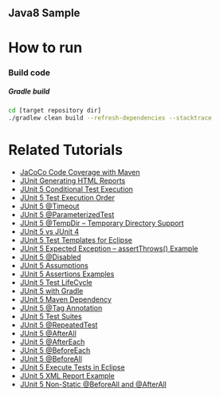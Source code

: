 Java8 Sample
-----

# How to run

### Build code

##### Gradle build

```bash
cd [target repository dir]
./gradlew clean build --refresh-dependencies --stacktrace
```

# Related Tutorials

* [JaCoCo Code Coverage with Maven](https://howtodoinjava.com/junit5/jacoco-test-coverage/)
* [JUnit Generating HTML Reports](https://howtodoinjava.com/junit5/junit-html-report/)
* [JUnit 5 Conditional Test Execution](https://howtodoinjava.com/junit5/conditional-test-execution/)
* [JUnit 5 Test Execution Order](https://howtodoinjava.com/junit5/test-execution-order/)
* [JUnit 5 @Timeout](https://howtodoinjava.com/junit5/timeout/)
* [JUnit 5 @ParameterizedTest](https://howtodoinjava.com/junit5/parameterized-tests/)
* [JUnit 5 @TempDir – Temporary Directory Support](https://howtodoinjava.com/junit5/temporary-directory-support/)
* [JUnit 5 vs JUnit 4](https://howtodoinjava.com/junit5/junit-5-vs-junit-4/)
* [JUnit 5 Test Templates for Eclipse](https://howtodoinjava.com/junit5/code-test-templates-eclipse/)
* [JUnit 5 Expected Exception – assertThrows() Example](https://howtodoinjava.com/junit5/expected-exception-example/)
* [JUnit 5 @Disabled](https://howtodoinjava.com/junit5/junit-5-disabled-test-example/)
* [JUnit 5 Assumptions](https://howtodoinjava.com/junit5/junit-5-assumptions-examples/)
* [JUnit 5 Assertions Examples](https://howtodoinjava.com/junit5/junit-5-assertions-examples/)
* [JUnit 5 Test LifeCycle](https://howtodoinjava.com/junit5/junit-5-test-lifecycle/)
* [JUnit 5 with Gradle](https://howtodoinjava.com/junit5/junit-5-gradle-dependency-build-gradle-example/)
* [JUnit 5 Maven Dependency](https://howtodoinjava.com/junit5/junit5-maven-dependency/)
* [JUnit 5 @Tag Annotation](https://howtodoinjava.com/junit5/junit-5-tag-annotation-example/)
* [JUnit 5 Test Suites](https://howtodoinjava.com/junit5/junit5-test-suites-examples/)
* [JUnit 5 @RepeatedTest](https://howtodoinjava.com/junit5/repeated-test-annotation-example/)
* [JUnit 5 @AfterAll](https://howtodoinjava.com/junit5/after-all-annotation-example/)
* [JUnit 5 @AfterEach](https://howtodoinjava.com/junit5/after-each-annotation-example/)
* [JUnit 5 @BeforeEach](https://howtodoinjava.com/junit5/before-each-annotation-example/)
* [JUnit 5 @BeforeAll](https://howtodoinjava.com/junit5/before-all-annotation-example/)
* [JUnit 5 Execute Tests in Eclipse](https://howtodoinjava.com/junit5/execute-testcase-eclipse/)
* [JUnit 5 XML Report Example](https://howtodoinjava.com/junit5/xml-reports/)
* [JUnit 5 Non-Static @BeforeAll and @AfterAll](https://howtodoinjava.com/junit5/non-static-beforeall-afterall/)
